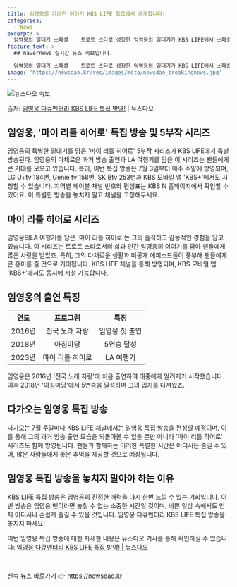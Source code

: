 ```yaml
---
title: 임영웅의 가려진 이야기 KBS LIFE 특집에서 공개합니다!
categories:
  - News
excerpt: >
  임영웅의 일대기 스페셜    트로트 스타로 성장한 임영웅의 일대기가 KBS LIFE에서 스페셜로 방영된다. …
feature_text: >
  ## navernews 실시간 뉴스 속보입니다.

  임영웅의 일대기 스페셜    트로트 스타로 성장한 임영웅의 일대기가 KBS LIFE에서 스페셜로 방영된다. …
image: 'https://newsdao.kr/res/images/meta/newsdao_breakingnews.jpg'
---
```


![뉴스다오 속보](https://newsdao.kr/res/images/meta/newsdao_breakingnews.jpg)

<p>출처: <a href="https://newsdao.kr/4609" rel="dofollow">임영웅 다큐멘터리 KBS LIFE 특집 방영!</a> | 뉴스다오</p>

<h2>임영웅, '마이 리틀 히어로' 특집 방송 및 5부작 시리즈</h2>

임영웅의 특별한 일대기를 담은 '마이 리틀 히어로' 5부작 시리즈가 KBS LIFE에서 특별 방송된다. 임영웅의 다채로운 과거 방송 출연과 LA 여행기를 담은 이 시리즈는 팬들에게 큰 기대를 모으고 있습니다. 특히, 이번 특집 방송은 7월 3일부터 매주 주말에 방영되며, LG U+tv 184번, Genie tv 158번, SK Btv 253번과 KBS 모바일 앱 'KBS+'에서도 시청할 수 있습니다. 지역별 케이블 채널 번호와 편성표는 KBS N 홈페이지에서 확인할 수 있어요. 이 특별한 방송을 놓치지 말고 채널을 고정해두세요.

<h2>마이 리틀 히어로 시리즈</h2>
임영웅의LA 여행기를 담은 '마이 리틀 히어로'는 그의 솔직하고 감동적인 경험을 담고 있습니다. 이 시리즈는 트로트 스타로서의 삶과 인간 임영웅의 이야기를 담아 팬들에게 많은 사랑을 받았죠. 특히, 그의 다채로운 생활과 미공개 에피소드들이 풍부해 팬들에게 큰 흥미를 줄 것으로 기대됩니다. KBS LIFE 채널을 통해 방영되며, KBS 모바일 앱 'KBS+'에서도 동시에 시청 가능합니다.

<h2>임영웅의 출연 특징</h2>
<table>
  <tr>
    <td style="text-align: center; height: 17px;"><b>연도</b></td>
    <td style="text-align: center; height: 17px;"><b>프로그램</b></td>
    <td style="text-align: center; height: 17px;"><b>특징</b></td>
  </tr>
  <tr>
    <td style="text-align: center; height: 17px;">2016년</b></td>
    <td style="text-align: center; height: 17px;">전국 노래 자랑</td>
    <td style="text-align: center; height: 17px;">임영웅 첫 출연</td>
  </tr>
  <tr>
    <td style="text-align: center; height: 17px;">2018년</td>
    <td style="text-align: center; height: 17px;">아침마당</td>
    <td style="text-align: center; height: 17px;">5연승 달성</td>
  </tr>
  <tr>
    <td style="text-align: center; height: 17px;">2023년</td>
    <td style="text-align: center; height: 17px;">마이 리틀 히어로</td>
    <td style="text-align: center; height: 17px;">LA 여행기</td>
  </tr>
</table>

임영웅은 2016년 '전국 노래 자랑'에 처음 출연하여 대중에게 알려지기 시작했습니다. 이후 2018년 '아침마당'에서 5연승을 달성하며 그의 입지를 다져왔죠.

<h2>다가오는 임영웅 특집 방송</h2>
다가오는 7월 주말마다 KBS LIFE 채널에서는 임영웅 특집 방송을 편성할 예정이며, 이를 통해 그의 과거 방송 출연 모습을 되돌아볼 수 있을 뿐만 아니라 '마이 리틀 히어로' 시리즈도 함께 방영됩니다. 팬들과 함께하는 이러한 특별한 시간은 어디서든 즐길 수 있어, 많은 사람들에게 좋은 추억을 제공할 것으로 예상됩니다.

<h2>임영웅 특집 방송을 놓치지 말아야 하는 이유</h2>
KBS LIFE 특집 방송은 임영웅의 진정한 매력을 다시 한번 느낄 수 있는 기회입니다. 이번 방송은 임영웅 팬이라면 놓칠 수 없는 소중한 시간일 것이며, 바쁜 일상 속에서도 언제 어디서나 손쉽게 즐길 수 있을 것입니다. 임영웅 다큐멘터리 KBS LIFE 특집 방송을 놓치지 마세요!

이번 임영웅 특집 방송에 대한 자세한 내용은 뉴스다오 기사를 통해 확인하실 수 있습니다: <a href="https://newsdao.kr/4609">임영웅 다큐멘터리 KBS LIFE 특집 방영! | 뉴스다오</a>

<p data-ke-size="size16">&nbsp;</p> 

신속 뉴스 바로가기 👉 <a href="https://newsdao.kr" rel="dofollow">https://newsdao.kr</a>


